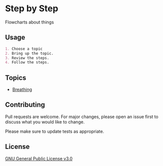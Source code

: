# Step by Step

Flowcharts about things

## Usage

```md
1. Choose a topic
2. Bring up the topic.
3. Review the steps.
4. Follow the steps.
```

## Topics

- [Breathing](/breathing.md)

## Contributing

Pull requests are welcome. For major changes, please open an issue first
to discuss what you would like to change.

Please make sure to update tests as appropriate.

## License

[GNU General Public License v3.0](https://choosealicense.com/licenses/gpl-3.0/)

